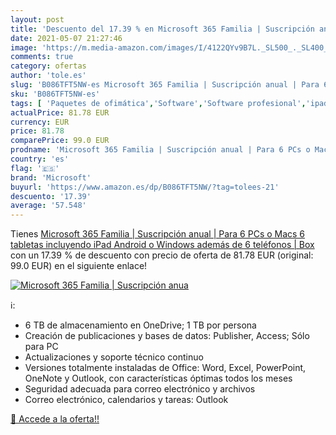 ```yaml
---
layout: post
title: 'Descuento del 17.39 % en Microsoft 365 Familia | Suscripción anua'
date: 2021-05-07 21:27:46
image: 'https://m.media-amazon.com/images/I/4122QYv9B7L._SL500_._SL400_.jpg'
comments: true
category: ofertas
author: 'tole.es'
slug: 'B086TFT5NW-es Microsoft 365 Familia | Suscripción anual | Para 6 PCs o...'
sku: 'B086TFT5NW-es'
tags: [ 'Paquetes de ofimática','Software','Software profesional','ipad','microsoft', ]
actualPrice: 81.78 EUR
currency: EUR
price: 81.78
comparePrice: 99.0 EUR
prodname: 'Microsoft 365 Familia | Suscripción anual | Para 6 PCs o Macs  6 tabletas incluyendo iPad  Android  o Windows  además de 6 teléfonos | Box'
country: 'es'
flag: '🇪🇸'
brand: 'Microsoft'
buyurl: 'https://www.amazon.es/dp/B086TFT5NW/?tag=tolees-21'
descuento: '17.39'
average: '57.548'
---
```


Tienes [Microsoft 365 Familia | Suscripción anual | Para 6 PCs o Macs  6 tabletas incluyendo iPad  Android  o Windows  además de 6 teléfonos | Box](https://www.amazon.es/dp/B086TFT5NW/?tag=tolees-21) con un 17.39 % de descuento con precio de oferta de 81.78 EUR (original: 99.0 EUR) en el siguiente enlace!

[![Microsoft 365 Familia | Suscripción anua](https://m.media-amazon.com/images/I/4122QYv9B7L._SL500_._SL400_.jpg)](https://www.amazon.es/dp/B086TFT5NW/?tag=tolees-21)

ℹ️:

- 6 TB de almacenamiento en OneDrive; 1 TB por persona
- Creación de publicaciones y bases de datos: Publisher, Access; Sólo para PC
- Actualizaciones y soporte técnico continuo
- Versiones totalmente instaladas de Office: Word, Excel, PowerPoint, OneNote y Outlook, con características óptimas todos los meses
- Seguridad adecuada para correo electrónico y archivos
- Correo electrónico, calendarios y tareas: Outlook

[🛒 Accede a la oferta!!](https://www.amazon.es/dp/B086TFT5NW/?tag=tolees-21)
